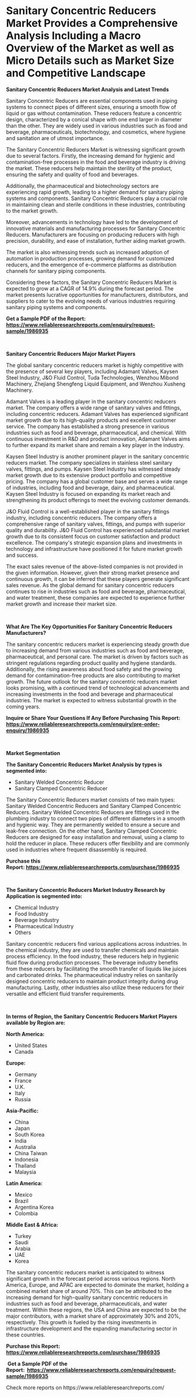 <p><h1>Sanitary Concentric Reducers Market Provides a Comprehensive Analysis Including a Macro Overview of the Market as well as Micro Details such as Market Size and Competitive Landscape</h1></p><p><strong>Sanitary Concentric Reducers Market Analysis and Latest Trends</strong></p>
<p><p>Sanitary Concentric Reducers are essential components used in piping systems to connect pipes of different sizes, ensuring a smooth flow of liquid or gas without contamination. These reducers feature a concentric design, characterized by a conical shape with one end larger in diameter than the other. They are widely used in various industries such as food and beverage, pharmaceuticals, biotechnology, and cosmetics, where hygiene and sanitation are of utmost importance.</p><p>The Sanitary Concentric Reducers Market is witnessing significant growth due to several factors. Firstly, the increasing demand for hygienic and contamination-free processes in the food and beverage industry is driving the market. These reducers help maintain the sterility of the product, ensuring the safety and quality of food and beverages.</p><p>Additionally, the pharmaceutical and biotechnology sectors are experiencing rapid growth, leading to a higher demand for sanitary piping systems and components. Sanitary Concentric Reducers play a crucial role in maintaining clean and sterile conditions in these industries, contributing to the market growth.</p><p>Moreover, advancements in technology have led to the development of innovative materials and manufacturing processes for Sanitary Concentric Reducers. Manufacturers are focusing on producing reducers with high precision, durability, and ease of installation, further aiding market growth.</p><p>The market is also witnessing trends such as increased adoption of automation in production processes, growing demand for customized reducers, and the emergence of e-commerce platforms as distribution channels for sanitary piping components.</p><p>Considering these factors, the Sanitary Concentric Reducers Market is expected to grow at a CAGR of 14.9% during the forecast period. The market presents lucrative opportunities for manufacturers, distributors, and suppliers to cater to the evolving needs of various industries requiring sanitary piping systems and components.</p></p>
<p><strong>Get a Sample PDF of the Report:&nbsp; <a href="https://www.reliableresearchreports.com/enquiry/request-sample/1986935">https://www.reliableresearchreports.com/enquiry/request-sample/1986935</a></strong></p>
<p>&nbsp;</p>
<p><strong>Sanitary Concentric Reducers Major Market Players</strong></p>
<p><p>The global sanitary concentric reducers market is highly competitive with the presence of several key players, including Adamant Valves, Kaysen Steel Industry, J&O Fluid Control, Tuda Technologies, Wenzhou Mibond Machinery, Zhejiang Shengfeng Liquid Equipment, and Wenzhou Xusheng Machinery.</p><p>Adamant Valves is a leading player in the sanitary concentric reducers market. The company offers a wide range of sanitary valves and fittings, including concentric reducers. Adamant Valves has experienced significant market growth due to its high-quality products and excellent customer service. The company has established a strong presence in various industries such as food and beverage, pharmaceutical, and chemical. With continuous investment in R&D and product innovation, Adamant Valves aims to further expand its market share and remain a key player in the industry.</p><p>Kaysen Steel Industry is another prominent player in the sanitary concentric reducers market. The company specializes in stainless steel sanitary valves, fittings, and pumps. Kaysen Steel Industry has witnessed steady market growth due to its extensive product portfolio and competitive pricing. The company has a global customer base and serves a wide range of industries, including food and beverage, dairy, and pharmaceutical. Kaysen Steel Industry is focused on expanding its market reach and strengthening its product offerings to meet the evolving customer demands.</p><p>J&O Fluid Control is a well-established player in the sanitary fittings industry, including concentric reducers. The company offers a comprehensive range of sanitary valves, fittings, and pumps with superior quality and durability. J&O Fluid Control has experienced substantial market growth due to its consistent focus on customer satisfaction and product excellence. The company's strategic expansion plans and investments in technology and infrastructure have positioned it for future market growth and success.</p><p>The exact sales revenue of the above-listed companies is not provided in the given information. However, given their strong market presence and continuous growth, it can be inferred that these players generate significant sales revenue. As the global demand for sanitary concentric reducers continues to rise in industries such as food and beverage, pharmaceutical, and water treatment, these companies are expected to experience further market growth and increase their market size.</p></p>
<p>&nbsp;</p>
<p><strong>What Are The Key Opportunities For Sanitary Concentric Reducers Manufacturers?</strong></p>
<p><p>The sanitary concentric reducers market is experiencing steady growth due to increasing demand from various industries such as food and beverage, pharmaceutical, and personal care. The market is driven by factors such as stringent regulations regarding product quality and hygiene standards. Additionally, the rising awareness about food safety and the growing demand for contamination-free products are also contributing to market growth. The future outlook for the sanitary concentric reducers market looks promising, with a continued trend of technological advancements and increasing investments in the food and beverage and pharmaceutical industries. The market is expected to witness substantial growth in the coming years.</p></p>
<p><strong>Inquire or Share Your Questions If Any Before Purchasing This Report: <a href="https://www.reliableresearchreports.com/enquiry/pre-order-enquiry/1986935">https://www.reliableresearchreports.com/enquiry/pre-order-enquiry/1986935</a></strong></p>
<p>&nbsp;</p>
<p><strong>Market Segmentation</strong></p>
<p><strong>The Sanitary Concentric Reducers Market Analysis by types is segmented into:</strong></p>
<p><ul><li>Sanitary Welded Concentric Reducer</li><li>Sanitary Clamped Concentric Reducer</li></ul></p>
<p><p>The Sanitary Concentric Reducers market consists of two main types: Sanitary Welded Concentric Reducers and Sanitary Clamped Concentric Reducers. Sanitary Welded Concentric Reducers are fittings used in the plumbing industry to connect two pipes of different diameters in a smooth and hygienic way. They are permanently welded to ensure a secure and leak-free connection. On the other hand, Sanitary Clamped Concentric Reducers are designed for easy installation and removal, using a clamp to hold the reducer in place. These reducers offer flexibility and are commonly used in industries where frequent disassembly is required.</p></p>
<p><strong>Purchase this Report:&nbsp;<a href="https://www.reliableresearchreports.com/purchase/1986935">https://www.reliableresearchreports.com/purchase/1986935</a></strong></p>
<p>&nbsp;</p>
<p><strong>The Sanitary Concentric Reducers Market Industry Research by Application is segmented into:</strong></p>
<p><ul><li>Chemical Industry</li><li>Food Industry</li><li>Beverage Industry</li><li>Pharmaceutical Industry</li><li>Others</li></ul></p>
<p><p>Sanitary concentric reducers find various applications across industries. In the chemical industry, they are used to transfer chemicals and maintain process efficiency. In the food industry, these reducers help in hygienic fluid flow during production processes. The beverage industry benefits from these reducers by facilitating the smooth transfer of liquids like juices and carbonated drinks. The pharmaceutical industry relies on sanitarily designed concentric reducers to maintain product integrity during drug manufacturing. Lastly, other industries also utilize these reducers for their versatile and efficient fluid transfer requirements.</p></p>
<p>&nbsp;</p>
<p><strong>In terms of Region, the Sanitary Concentric Reducers Market Players available by Region are:</strong></p>
<p>
    <p> <strong> North America: </strong>
        <ul>
            <li>United States</li>
            <li>Canada</li>
        </ul>
        </p> 
    <p> <strong> Europe: </strong>
        <ul>
            <li>Germany</li>
            <li>France</li>
            <li>U.K.</li>
            <li>Italy</li>
            <li>Russia</li>
        </ul>
        </p> 
    <p> <strong> Asia-Pacific: </strong>
        <ul>
            <li>China</li>
            <li>Japan</li>
            <li>South Korea</li>
            <li>India</li>
            <li>Australia</li>
            <li>China Taiwan</li>
            <li>Indonesia</li>
            <li>Thailand</li>
            <li>Malaysia</li>
        </ul>
        </p> 
    <p> <strong> Latin America: </strong>
        <ul>
            <li>Mexico</li>
            <li>Brazil</li>
            <li>Argentina Korea</li>
            <li>Colombia</li>
        </ul>
        </p> 
    <p> <strong> Middle East & Africa: </strong>
        <ul>
            <li>Turkey</li>
            <li>Saudi</li>
            <li>Arabia</li>
            <li>UAE</li>
            <li>Korea</li>
        </ul>
    </p>
    </p>
<p><p>The sanitary concentric reducers market is anticipated to witness significant growth in the forecast period across various regions. North America, Europe, and APAC are expected to dominate the market, holding a combined market share of around 70%. This can be attributed to the increasing demand for high-quality sanitary concentric reducers in industries such as food and beverage, pharmaceuticals, and water treatment. Within these regions, the USA and China are expected to be the major contributors, with a market share of approximately 30% and 20%, respectively. This growth is fueled by the rising investments in infrastructure development and the expanding manufacturing sector in these countries.</p></p>
<p><strong>Purchase this Report: <a href="https://www.reliableresearchreports.com/purchase/1986935">https://www.reliableresearchreports.com/purchase/1986935</a></strong></p>
<p>&nbsp;<strong>Get a Sample PDF of the Report:&nbsp;&nbsp;<a href="https://www.reliableresearchreports.com/enquiry/request-sample/1986935">https://www.reliableresearchreports.com/enquiry/request-sample/1986935</a></strong></p>
<p><strong></strong></p>
<p>Check more reports on https://www.reliableresearchreports.com/</p>